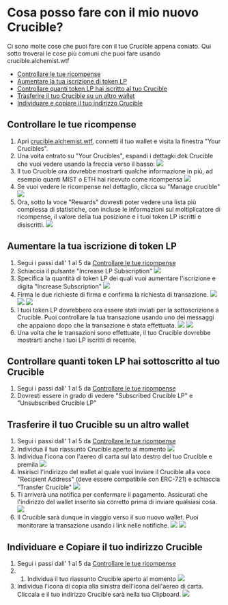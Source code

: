 # Cosa posso fare con il mio nuovo Crucible?

Ci sono molte cose che puoi fare con il tuo Crucible appena coniato. Qui sotto troverai le cose più comuni che puoi fare usando crucible.alchemist.wtf

*  [Controllare le tue ricompense](https://app.gitbook.com/@alchemist-docs/s/mist/~/drafts/-M_wGPEdr9MW5vDbYvi1/v/italian/crucible/guides-crucible.alchemist.wtf/what-can-i-do-with-my-new-crucible#checking-your-rewards)
* [Aumentare la tua iscrizione di token LP](https://app.gitbook.com/@alchemist-docs/s/mist/~/drafts/-M_wGPEdr9MW5vDbYvi1/v/italian/crucible/guides-crucible.alchemist.wtf/what-can-i-do-with-my-new-crucible#increasing-your-lp-subscription)
*  [Controllare quanti token LP hai iscritto al tuo Crucible](https://app.gitbook.com/@alchemist-docs/s/mist/~/drafts/-M_wGPEdr9MW5vDbYvi1/v/italian/crucible/guides-crucible.alchemist.wtf/what-can-i-do-with-my-new-crucible#checking-how-much-lp-youve-subscribed-to-your-crucible)
*  [Trasferire il tuo Crucible su un altro wallet](https://app.gitbook.com/@alchemist-docs/s/mist/~/drafts/-M_wGPEdr9MW5vDbYvi1/v/italian/crucible/guides-crucible.alchemist.wtf/what-can-i-do-with-my-new-crucible#transferring-your-crucible-to-another-wallet)
* [Individuare e copiare il tuo indirizzo Crucible](https://app.gitbook.com/@alchemist-docs/s/mist/~/drafts/-M_wGPEdr9MW5vDbYvi1/v/italian/crucible/guides-crucible.alchemist.wtf/what-can-i-do-with-my-new-crucible#locating-and-copying-your-crucible-address)

## Controllare le tue ricompense

1. Apri [crucible.alchemist.wtf](https://crucible.alchemist.wtf/), connetti il tuo wallet e visita la finestra "Your Crucibles".
2. Una volta entrato su "Your Crucibles", espandi i dettagki dek Crucible che vuoi vedere usando la freccia verso il basso: ![](../../.gitbook/assets/screenshot-2021-05-07-at-12.50.58.png) 
3. Il tuo Crucible ora dovrebbe mostrarti qualche informazione in più, ad esempio quanti MIST o ETH hai ricevuto come ricompensa ![](../../.gitbook/assets/screenshot-2021-05-07-at-12.50.42.png) 
4. Se vuoi vedere le ricompense nel dettaglio, clicca su "Manage crucible" ![](../../.gitbook/assets/screenshot-2021-05-07-at-12.51.04.png) 
5. Ora, sotto la voce "Rewards" dovresti poter vedere una lista più complessa di statistiche, con incluse le informazioni sul moltiplicatore di ricompense, il valore della tua posizione e i tuoi token LP iscritti e disiscritti.  ![](../../.gitbook/assets/screenshot-2021-05-07-at-12.51.22.png) 

## Aumentare la tua iscrizione di token LP 

1. Segui i passi dall' 1 al 5 da [Controllare le tue ricompense](https://app.gitbook.com/@alchemist-docs/s/mist/~/drafts/-M_wGPEdr9MW5vDbYvi1/v/italian/crucible/guides-crucible.alchemist.wtf/what-can-i-do-with-my-new-crucible#checking-your-rewards)
2. Schiaccia il pulsante "Increase LP Subscription"  ![](../../.gitbook/assets/screenshot-2021-05-07-at-12.51.36.png)
3. Specifica la quantità di token LP dei quali vuoi aumentare l'iscrizione e digita "Increase Subscription"  ![](../../.gitbook/assets/screenshot-2021-05-07-at-12.51.48.png) 
4. Firma le due richieste di firma e confirma la richiesta di transazione. ![](../../.gitbook/assets/screenshot-2021-05-07-at-12.51.59.png)![](../../.gitbook/assets/screenshot-2021-05-07-at-12.52.17.png) ![](../../.gitbook/assets/screenshot-2021-05-07-at-12.52.27.png) 
5. I tuoi token LP dovrebbero ora essere stati inviati per la sottoscrizione a Crucible. Puoi controllare la tua transazione usando uno dei messaggi che appaiono dopo che la transazione è stata effettuata.   ![](../../.gitbook/assets/screenshot-2021-05-07-at-13.12.02.png) ![](../../.gitbook/assets/screenshot-2021-05-07-at-13.24.50.png) 
6. Una volta che le transazioni sono effettuate, il tuo Crucible dovrebbe mostrarti anche i tuoi LP iscritti di recente. 

## Controllare quanti token LP hai sottoscritto al tuo Crucible

1. Segui i passi dall' 1 al 5 da [Controllare le tue ricompense](https://app.gitbook.com/@alchemist-docs/s/mist/~/drafts/-M_wGPEdr9MW5vDbYvi1/v/italian/crucible/guides-crucible.alchemist.wtf/what-can-i-do-with-my-new-crucible#checking-your-rewards)
2. Dovresti essere in grado di vedere  "Subscribed Crucible LP" e "Unsubscribed Crucible LP"

## Trasferire il tuo Crucible su un altro wallet

1. Segui i passi dall' 1 al 5 da [Controllare le tue ricompense](https://app.gitbook.com/@alchemist-docs/s/mist/~/drafts/-M_wGPEdr9MW5vDbYvi1/v/italian/crucible/guides-crucible.alchemist.wtf/what-can-i-do-with-my-new-crucible#checking-your-rewards)
2.  Individua il tuo riassunto Crucible aperto al momento ![](../../.gitbook/assets/screenshot-2021-05-07-at-12.55.42.png)
3. Individua l'icona con l'aereo di carta sul lato destro del tuo Crucible e premila ![](../../.gitbook/assets/screenshot-2021-05-07-at-12.55.44.png) 
4. Insirisci l'indirizzo del wallet al quale vuoi inviare il Crucible alla voce "Recipient Address" \(deve essere compatibile con ERC-721\) e schiaccia "Transfer Crucible" ![](../../.gitbook/assets/screenshot-2021-05-07-at-12.56.17.png) 
5. Ti arriverà una notifica per confermare il pagamento. Assicurati che l'indirizzo del wallet inserito sia corretto prima di inviare qualsiasi cosa.  ![](../../.gitbook/assets/screenshot-2021-05-07-at-12.56.27.png) 
6. Il Crucible sarà dunque in viaggio verso il suo nuovo wallet. Puoi monitorare la transazione usando i link nelle notifiche.  ![](../../.gitbook/assets/screenshot-2021-05-07-at-13.12.05.png) ![](../../.gitbook/assets/screenshot-2021-05-07-at-13.12.02.png) 

## Individuare e Copiare il tuo indirizzo Crucible

1. Segui i passi dall' 1 al 5 da [Controllare le tue ricompense](https://app.gitbook.com/@alchemist-docs/s/mist/~/drafts/-M_wGPEdr9MW5vDbYvi1/v/italian/crucible/guides-crucible.alchemist.wtf/what-can-i-do-with-my-new-crucible#checking-your-rewards)
2. 1. Individua il tuo riassunto Crucible aperto al momento ![](../../.gitbook/assets/screenshot-2021-05-07-at-12.55.42.png)
3. Individua l'icona di copia alla sinistra dell'icona dell'aereo di carta. Cliccala e il tuo indirizzo Crucible sarà nella tua Clipboard.  ![](../../.gitbook/assets/screenshot-2021-05-07-at-12.55.48.png)

#### 

